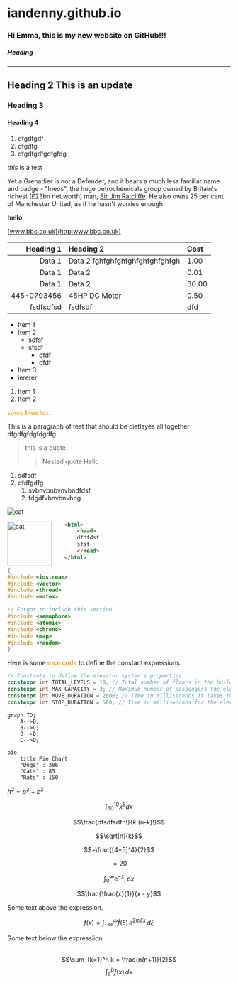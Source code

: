 # iandenny.github.io

### Hi Emma, this is my new website on GitHub!!!

##### Heading
---
## Heading 2 This is an update

### Heading 3

#### Heading 4

1. dfgdfgdf
2. dfgdfg
1. dfgdfgdfgdfgfdg


*this* is a test

Yet a Grenadier is not a Defender, and it bears a much less familiar name and badge - "Ineos", the huge petrochemicals group owned by Britain's richest (£23bn net worth) man, [Sir Jim Ratcliffe](https://ineosgrenadier.com/en/gb/). He also owns 25 per cent of Manchester United, as if he hasn't worries enough.

**hello**

[www.bbc.co.uk](http:www.bbc.co.uk)

|Heading 1|Heading 2|Cost|
|---------:|:---------|:---|
| Data 1 | Data 2 fghfghfghfghfghfghfghfgh |1.00|
| Data 1 | Data 2  |0.01|
| Data 1 | Data 2  |30.00|
| 445-0793456 | 45HP DC Motor |0.50|
|fsdfsdfsd|fsdfsdf|dfd

- Item 1
- Item 2
    - sdfsf
    - sfsdf
        - dfdf
        - dfdf
- Item 3
- iererer

1. Item 1
2. Item 2

<span style="color:orange"> some **blue** text</span>

This is a paragraph of test that 
should be distlayes all together
dfgdfgfdgfdgdfg.

> this is a quote
>
>>Nested quote
>> Hello

1. sdfsdf
2. dfdfgdfg
    1. svbnvbnbvnvbndfdsf
    2. fdgdfvbnvbnvbng

![cat](yawn.png)

<img src="yawn.png" alt="cat" style="width:100px;height:auto;float:left">


~~~html
    <html>
        <head>
        dfdfdsf
        sfsf
        </Head>
    </html>
~~~

~~~C++
{
#include <iostream>
#include <vector>
#include <thread>
#include <mutex>

// Forgot to include this section
#include <semaphore>
#include <atomic>
#include <chrono>
#include <map>
#include <random>
}
~~~

Here is some
<span style="color:orange">**nice code**</span>
to define the constant expressions.

~~~C++
// Constants to define the elevator system's properties
constexpr int TOTAL_LEVELS = 10; // Total number of floors in the building
constexpr int MAX_CAPACITY = 3; // Maximum number of passengers the elevator can hold
constexpr int MOVE_DURATION = 2000; // Time in milliseconds it takes the elevator to move between floors
constexpr int STOP_DURATION = 500; // Time in milliseconds for the elevator to stop at a floor (not used here)
~~~

```mermaid
graph TD;
    A-->B;
    B-->C;
    B-->D;
    C-->D;
```

```mermaid
pie
    title Pie Chart
    "Dogs" : 386
    "Cats" : 85
    "Rats" : 150 
```

$h^2=p^2+b^2$

$$
\int_{50}^{10} x^5 dx
$$

$$\frac{dfsdfsdfn!}{k!(n-k)!}$$

$$\sqrt[n]{k}$$

$$=\frac{[4*5]^4}{2}$$

$$=20$$

$$\int_0^\infty \mathrm{e}^{-x},\mathrm{d}x$$

$$\frac{\frac{x}{1}}{x - y}$$

Some text above the expression.

$$ f(x) = \int_{-\infty}^\infty
    \hat f(\xi)\,e^{2 \pi i \xi x}
    \,d\xi $$

Some text below the expressiion.
<br>
<br>

$$\sum_{k=1}^n k = \frac{n(n+1)}{2}$$
$$\int_a^b f(x)\,dx$$
